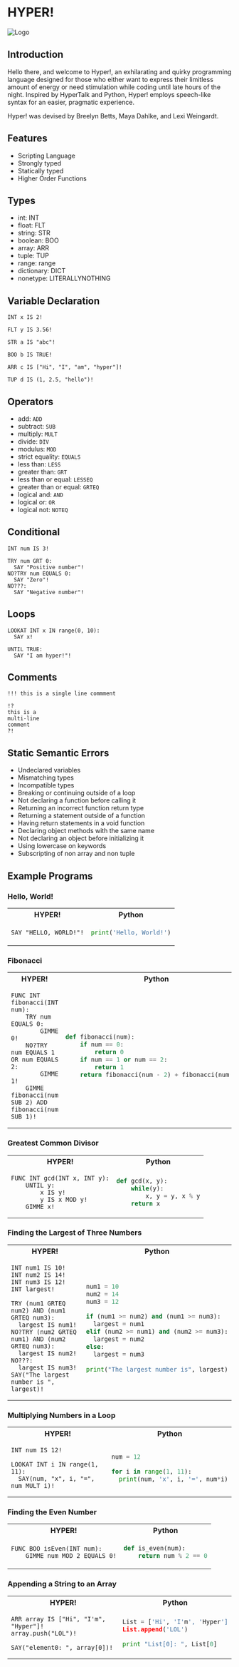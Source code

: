 # HYPER!

![Logo](./hyper.jpg)


## Introduction

Hello there, and welcome to Hyper!, an exhilarating and quirky programming language designed for those who either want to express their limitless amount of energy or need stimulation while coding until late hours of the night. Inspired by HyperTalk and Python, Hyper! employs speech-like syntax for an easier, pragmatic experience.

Hyper! was devised by Breelyn Betts, Maya Dahlke, and Lexi Weingardt.

## Features

- Scripting Language <br />
- Strongly typed <br />
- Statically typed <br />
- Higher Order Functions <br />

## Types

- int: INT <br />
- float: FLT <br />
- string: STR <br />
- boolean: BOO <br />
- array: ARR <br />
- tuple: TUP <br />
- range: range <br />
- dictionary: DICT <br />
- nonetype: LITERALLYNOTHING <br />

## Variable Declaration

```
INT x IS 2!

FLT y IS 3.56!

STR a IS "abc"!

BOO b IS TRUE!

ARR c IS ["Hi", "I", "am", "hyper"]!

TUP d IS (1, 2.5, "hello")!
```

## Operators

- add: `ADD` <br />
- subtract: `SUB` <br />
- multiply: `MULT` <br />
- divide: `DIV` <br /> 
- modulus: `MOD` <br />
- strict equality: `EQUALS` <br />
- less than: `LESS` <br />
- greater than: `GRT` <br />
- less than or equal: `LESSEQ` <br />
- greater than or equal: `GRTEQ` <br />
- logical and: `AND` <br />
- logical or: `OR` <br />
- logical not: `NOTEQ` <br />

## Conditional

```
INT num IS 3!

TRY num GRT 0:
  SAY "Positive number"!
NO?TRY num EQUALS 0:
  SAY "Zero"!
NO???:
  SAY "Negative number"!
```

## Loops

```
LOOKAT INT x IN range(0, 10):
  SAY x!
```

```
UNTIL TRUE:
  SAY "I am hyper!"!
```

## Comments

``` 
!!! this is a single line commment

!?
this is a
multi-line
comment
?!
```

## Static Semantic Errors

- Undeclared variables 
- Mismatching types
- Incompatible types
- Breaking or continuing outside of a loop 
- Not declaring a function before calling it
- Returning an incorrect function return type
- Returning a statement outside of a function
- Having return statements in a void function
- Declaring object methods with the same name
- Not declaring an object before initializing it
- Using lowercase on keywords
- Subscripting of non array and non tuple

## Example Programs

### Hello, World!

<table>
  <tr>
  <th>HYPER!</th>
  <th>Python</th>
  </tr>

  <tr>
  <td>

```
SAY "HELLO, WORLD!"!
```

  </td>
  <td>

```python
print('Hello, World!')
```

  </td>
  </tr>
</table>

### Fibonacci

<table>
  <tr>
  <th>HYPER!</th>
  <th>Python</th>
  </tr>

  <tr>
  <td>

```
FUNC INT fibonacci(INT num): 
    TRY num EQUALS 0:
        GIMME 0!
    NO?TRY num EQUALS 1 OR num EQUALS 2:
        GIMME 1!
    GIMME fibonacci(num SUB 2) ADD fibonacci(num SUB 1)!
```

  </td>

  <td>

```python
def fibonacci(num): 
    if num == 0: 
        return 0
    if num == 1 or num == 2:
        return 1
    return fibonacci(num - 2) + fibonacci(num - 1)
```

  </td>

  </tr>
</table>

### Greatest Common Divisor

<table>
  <tr>
  <th>HYPER!</th>
  <th>Python</th>
  </tr>

  <tr>
  <td>

```
FUNC INT gcd(INT x, INT y):
    UNTIL y:
        x IS y!
        y IS x MOD y!
    GIMME x!

```

  </td>

  <td>

```python
def gcd(x, y): 
    while(y):
        x, y = y, x % y
    return x
```

  </td>

  </tr>
</table>

### Finding the Largest of Three Numbers

<table>
  <tr>
  <th>HYPER!</th>
  <th>Python</th>
  </tr>

  <tr>
  <td>

```
INT num1 IS 10!
INT num2 IS 14!
INT num3 IS 12!
INT largest!

TRY (num1 GRTEQ num2) AND (num1 GRTEQ num3):
  largest IS num1!
NO?TRY (num2 GRTEQ num1) AND (num2 GRTEQ num3):
  largest IS num2!
NO???:
  largest IS num3!
SAY("The largest number is ", largest)!

```

  </td>

  <td>

```python
num1 = 10
num2 = 14
num3 = 12

if (num1 >= num2) and (num1 >= num3):
  largest = num1
elif (num2 >= num1) and (num2 >= num3):
  largest = num2
else:
  largest = num3
 
print("The largest number is", largest)
```

  </td>

  </tr>
</table>

### Multiplying Numbers in a Loop

<table>
  <tr>
  <th>HYPER!</th>
  <th>Python</th>
  </tr>

  <tr>
  <td>

```
INT num IS 12!

LOOKAT INT i IN range(1, 11):
  SAY(num, "x", i, "=", num MULT i)!

```

  </td>

  <td>

```python
num = 12

for i in range(1, 11):
  print(num, 'x', i, '=', num*i)
```

  </td>

  </tr>
</table>

### Finding the Even Number

<table>
  <tr>
  <th>HYPER!</th>
  <th>Python</th>
  </tr>

  <tr>
  <td>

```
FUNC BOO isEven(INT num):
    GIMME num MOD 2 EQUALS 0!

```

  </td>

  <td>

```python
def is_even(num): 
    return num % 2 == 0
```

  </td>

  </tr>
</table>

###  Appending a String to an Array

<table>
  <tr>
  <th>HYPER!</th>
  <th>Python</th>
  </tr>

  <tr>
  <td>

```
ARR array IS ["Hi", "I'm", "Hyper"]!
array.push("LOL")!

SAY("element0: ", array[0])!

```

  </td>

  <td>

```python
List = ['Hi', 'I'm', 'Hyper']
List.append('LOL')

print "List[0]: ", List[0]
```

  </td>

  </tr>
</table>


